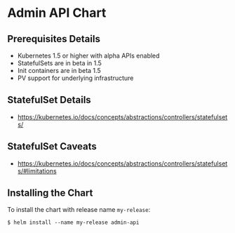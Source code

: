 # Admin API Chart

## Prerequisites Details
* Kubernetes 1.5 or higher with alpha APIs enabled
* StatefulSets are in beta in 1.5
* Init containers are in beta 1.5
* PV support for underlying infrastructure

## StatefulSet Details
* https://kubernetes.io/docs/concepts/abstractions/controllers/statefulsets/

## StatefulSet Caveats
* https://kubernetes.io/docs/concepts/abstractions/controllers/statefulsets/#limitations

## Installing the Chart

To install the chart with release name `my-release`:

```console
$ helm install --name my-release admin-api
```
